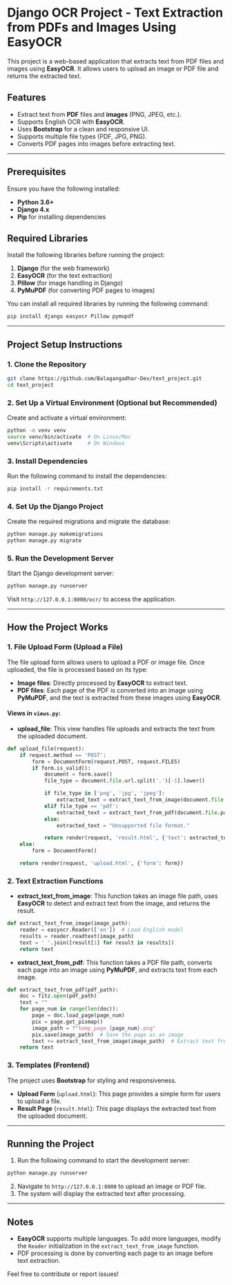 # Django OCR Project - Text Extraction from PDFs and Images Using EasyOCR

This project is a web-based application that extracts text from PDF files and images using **EasyOCR**. It allows users to upload an image or PDF file and returns the extracted text.

## Features
- Extract text from **PDF** files and **images** (PNG, JPEG, etc.).
- Supports English OCR with **EasyOCR**.
- Uses **Bootstrap** for a clean and responsive UI.
- Supports multiple file types (PDF, JPG, PNG).
- Converts PDF pages into images before extracting text.

---

## Prerequisites

Ensure you have the following installed:
- **Python 3.6+**
- **Django 4.x**
- **Pip** for installing dependencies

## Required Libraries

Install the following libraries before running the project:

1. **Django** (for the web framework)
2. **EasyOCR** (for the text extraction)
3. **Pillow** (for image handling in Django)
4. **PyMuPDF** (for converting PDF pages to images)

You can install all required libraries by running the following command:

```bash
pip install django easyocr Pillow pymupdf
```

---

## Project Setup Instructions

### 1. **Clone the Repository**
```bash
git clone https://github.com/Balagangadhar-Dev/text_project.git
cd text_project
```

### 2. **Set Up a Virtual Environment (Optional but Recommended)**

Create and activate a virtual environment:
```bash
python -m venv venv
source venv/bin/activate  # On Linux/Mac
venv\Scripts\activate     # On Windows
```

### 3. **Install Dependencies**
Run the following command to install the dependencies:
```bash
pip install -r requirements.txt
```

### 4. **Set Up the Django Project**

Create the required migrations and migrate the database:
```bash
python manage.py makemigrations
python manage.py migrate
```

### 5. **Run the Development Server**

Start the Django development server:
```bash
python manage.py runserver
```

Visit `http://127.0.0.1:8000/ocr/` to access the application.

---

## How the Project Works

### 1. **File Upload Form (Upload a File)**

The file upload form allows users to upload a PDF or image file. Once uploaded, the file is processed based on its type:
- **Image files**: Directly processed by **EasyOCR** to extract text.
- **PDF files**: Each page of the PDF is converted into an image using **PyMuPDF**, and the text is extracted from these images using **EasyOCR**.

#### Views in `views.py`:
- **upload_file**: This view handles file uploads and extracts the text from the uploaded document.

```python
def upload_file(request):
    if request.method == 'POST':
        form = DocumentForm(request.POST, request.FILES)
        if form.is_valid():
            document = form.save()
            file_type = document.file.url.split('.')[-1].lower()

            if file_type in ['png', 'jpg', 'jpeg']:
                extracted_text = extract_text_from_image(document.file.path)
            elif file_type == 'pdf':
                extracted_text = extract_text_from_pdf(document.file.path)
            else:
                extracted_text = "Unsupported file format."

            return render(request, 'result.html', {'text': extracted_text})
    else:
        form = DocumentForm()

    return render(request, 'upload.html', {'form': form})
```

### 2. **Text Extraction Functions**

- **extract_text_from_image**: This function takes an image file path, uses **EasyOCR** to detect and extract text from the image, and returns the result.

```python
def extract_text_from_image(image_path):
    reader = easyocr.Reader(['en'])  # Load English model
    results = reader.readtext(image_path)
    text = ' '.join([result[1] for result in results])
    return text
```

- **extract_text_from_pdf**: This function takes a PDF file path, converts each page into an image using **PyMuPDF**, and extracts text from each image.

```python
def extract_text_from_pdf(pdf_path):
    doc = fitz.open(pdf_path)
    text = ""
    for page_num in range(len(doc)):
        page = doc.load_page(page_num)
        pix = page.get_pixmap()
        image_path = f"temp_page_{page_num}.png"
        pix.save(image_path)  # Save the page as an image
        text += extract_text_from_image(image_path)  # Extract text from the image
    return text
```

### 3. **Templates (Frontend)**

The project uses **Bootstrap** for styling and responsiveness.

- **Upload Form** (`upload.html`): This page provides a simple form for users to upload a file.
- **Result Page** (`result.html`): This page displays the extracted text from the uploaded document.

---

## Running the Project

1. Run the following command to start the development server:
```bash
python manage.py runserver
```

2. Navigate to `http://127.0.0.1:8000` to upload an image or PDF file.
3. The system will display the extracted text after processing.

---

## Notes

- **EasyOCR** supports multiple languages. To add more languages, modify the `Reader` initialization in the `extract_text_from_image` function.
- PDF processing is done by converting each page to an image before text extraction.

Feel free to contribute or report issues!